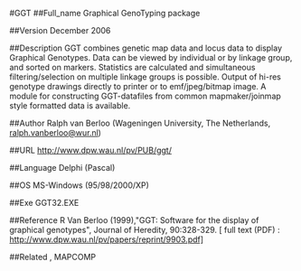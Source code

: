 #GGT
##Full_name
Graphical GenoTyping package

##Version
December 2006

##Description
GGT combines genetic map data and locus data to display Graphical Genotypes. Data can be viewed by individual or by linkage group, and sorted on markers. Statistics are calculated and simultaneous filtering/selection on multiple linkage groups is possible. Output of hi-res genotype drawings directly to printer or to emf/jpeg/bitmap image. A module for constructing GGT-datafiles from common mapmaker/joinmap style formatted data is available.

##Author
Ralph van Berloo (Wageningen University, The Netherlands, ralph.vanberloo@wur.nl)

##URL
http://www.dpw.wau.nl/pv/PUB/ggt/

##Language
Delphi (Pascal)

##OS
MS-Windows (95/98/2000/XP)

##Exe
GGT32.EXE

##Reference
R Van Berloo (1999),"GGT: Software for the display of graphical genotypes", Journal of Heredity, 90:328-329\. [ full text (PDF) : http://www.dpw.wau.nl/pv/papers/reprint/9903.pdf]

##Related
, MAPCOMP

